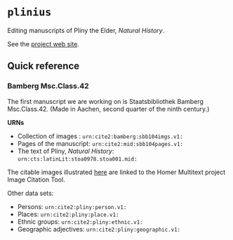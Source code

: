 # `plinius`


Editing manuscripts of Pliny the Elder, *Natural History*.

See the [project web site](https://hcmid.github.io/plinius/).


## Quick reference


### Bamberg Msc.Class.42

The first manuscript we are working on is Staatsbibliothek Bamberg Msc.Class.42.  (Made in Aachen, second quarter of the ninth century.)

**URNs**


-   Collection of images :   `urn:cite2:bamberg:sbb104imgs.v1:`
-   Pages of the manuscript:  `urn:cite2:mid:sbb104pages.v1:`
-   The text of Pliny, *Natural History*: `urn:cts:latinLit:stoa0978.stoa001.mid:`

The citable images illustrated [here](https://github.com/HCMID/plinius/blob/master/views/sbb104.md) are linked to the Homer Multitext project Image Citation Tool.


Other data sets:

-   Persons: `urn:cite2:pliny:person.v1:`
-   Places: `urn:cite2:pliny:place.v1:`
-   Ethnic groups: `urn:cite2:pliny:ethnic.v1:`
-   Geographic adjectives: `urn:cite2:pliny:geographic.v1:`
